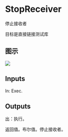 # StopReceiver

停止接收者

目标是直接链接测试库

## 图示

![]($-20221218-18431039.png)

## Inputs

In: Exec.  

## Outputs

出：执行。

返回值。布尔值。停止接收者。
